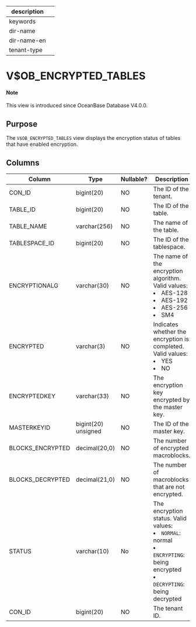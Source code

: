 |description||
|---|---|
|keywords||
|dir-name||
|dir-name-en||
|tenant-type||

# V$OB_ENCRYPTED_TABLES

<main id="notice" type='explain'>
  <h4>Note</h4>
  <p>This view is introduced since OceanBase Database V4.0.0. </p>
</main>

## Purpose

The `V$OB_ENCRYPTED_TABLES` view displays the encryption status of tables that have enabled encryption.

## Columns

| **Column** | **Type** | **Nullable?** | **Description** |
|------------------|---------------------|------------|------------------------------------------------------------------------------------|
| CON_ID | bigint(20) | NO | The ID of the tenant. |
| TABLE_ID | bigint(20) | NO | The ID of the table. |
| TABLE_NAME | varchar(256) | NO | The name of the table. |
| TABLESPACE_ID | bigint(20) | NO | The ID of the tablespace. |
| ENCRYPTIONALG | varchar(30) | NO | The name of the encryption algorithm. Valid values: <li> AES-128   <li> AES-192   <li> AES-256   <li> SM4 |
| ENCRYPTED | varchar(3) | NO | Indicates whether the encryption is completed. Valid values: <li> YES   <li> NO |
| ENCRYPTEDKEY | varchar(33) | NO | The encryption key encrypted by the master key. |
| MASTERKEYID | bigint(20) unsigned | NO | The ID of the master key. |
| BLOCKS_ENCRYPTED | decimal(20,0) | NO | The number of encrypted macroblocks. |
| BLOCKS_DECRYPTED | decimal(21,0) | NO | The number of macroblocks that are not encrypted. |
| STATUS | varchar(10) | No | The encryption status. Valid values: <li> `NORMAL`: normal   <li> `ENCRYPTING`: being encrypted   <li> `DECRYPTING`: being decrypted |
| CON_ID           | bigint(20)          | NO         | The tenant ID.                                              |
